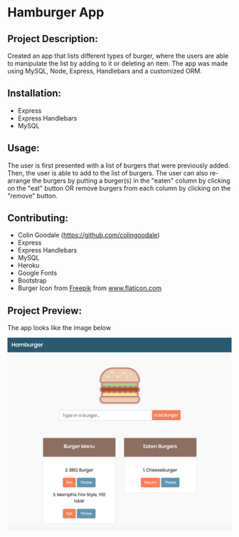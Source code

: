 # Hamburger App

## Project Description:
Created an app that lists different types of burger, where the users are able to manipulate the list by adding to it or deleting an item. The app was made using MySQL, Node, Express, Handlebars and a customized ORM.

## Installation:
* Express
* Express Handlebars
* MySQL

## Usage:
The user is first presented with a list of burgers that were previously added. Then, the user is able to add to the list of burgers. The user can also re-arrange the burgers by putting a burger(s) in the "eaten" column by clicking on the "eat" button OR remove burgers from each column by clicking on the "remove" button. 

## Contributing:
* Colin Goodale (https://github.com/colingoodale)
* Express
* Express Handlebars
* MySQL
* Heroku
* Google Fonts
* Bootstrap
* Burger Icon from <a href="https://www.flaticon.com/authors/freepik" title="Freepik">Freepik</a> from <a href="https://www.flaticon.com/" title="Flaticon"> www.flaticon.com</a>

## Project Preview:
The app looks like the image below

![Preview](./public/assets/images/hamburger.png)
